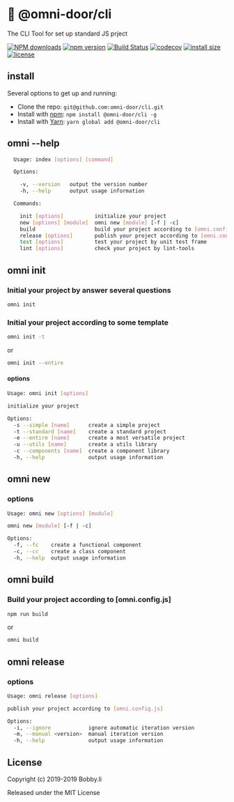 # 🐸 @omni-door/cli
The CLI Tool for set up standard JS prject

[![NPM downloads](http://img.shields.io/npm/dm/%40omni-door%2Fcli.svg?style=flat-square)](https://www.npmjs.com/package/@omni-door/cli)
[![npm version](https://badge.fury.io/js/%40omni-door%2Fcli.svg)](https://badge.fury.io/js/%40omni-door%2Fcli)
[![Build Status](https://travis-ci.com/omni-door/cli.svg?branch=master)](https://travis-ci.com/omni-door/cli)
[![codecov](https://codecov.io/gh/omni-door/cli/branch/master/graph/badge.svg)](https://codecov.io/gh/omni-door/cli)
[![install size](https://packagephobia.now.sh/badge?p=%40omni-door%2Fcli)](https://packagephobia.now.sh/result?p=%40omni-door%2Fcli)
[![license](http://img.shields.io/npm/l/%40omni-door%2Fcli.svg)](https://github.com/omni-door/cli/blob/master/LICENSE)


## install
Several options to get up and running:

* Clone the repo: `git@github.com:omni-door/cli.git`
* Install with [npm](https://www.npmjs.com/package/@omni-door/cli): `npm install @omni-door/cli -g`
* Install with [Yarn](https://yarnpkg.com/en/package/@omni-door/cli): `yarn global add @omni-door/cli`

## omni --help
```sh
  Usage: index [options] [command]

  Options:

    -v, --version   output the version number
    -h, --help      output usage information

  Commands:

    init [options]          initialize your project
    new [options] [module]  omni new [module] [-f | -c]
    build                   build your project according to [omni.config.js]
    release [options]       publish your project according to [omni.config.js]
    test [options]          test your project by unit test frame
    lint [options]          check your project by lint-tools

```

## omni init

### Initial your project by answer several questions
```sh
omni init
```

### Initial your project according to some template
```sh
omni init -t
```
or
```sh
omni init --entire
```

#### options
```sh
Usage: omni init [options]

initialize your project

Options:
  -s --simple [name]      create a simple project
  -t --standard [name]    create a standard project
  -e --entire [name]      create a most versatile project
  -u --utils [name]       create a utils library
  -c --components [name]  create a component library
  -h, --help              output usage information
```

## omni new

### options
```sh
Usage: omni new [options] [module]

omni new [module] [-f | -c]

Options:
  -f, --fc    create a functional component
  -c, --cc    create a class component
  -h, --help  output usage information
```

## omni build

### Build your project according to [omni.config.js]
```sh
npm run build
```
or
```sh
omni build
```

## omni release

### options
```sh
Usage: omni release [options]

publish your project according to [omni.config.js]

Options:
  -i, --ignore            ignore automatic iteration version
  -m, --manual <version>  manual iteration version
  -h, --help              output usage information
```

## License

Copyright (c) 2019-2019 Bobby.li

Released under the MIT License